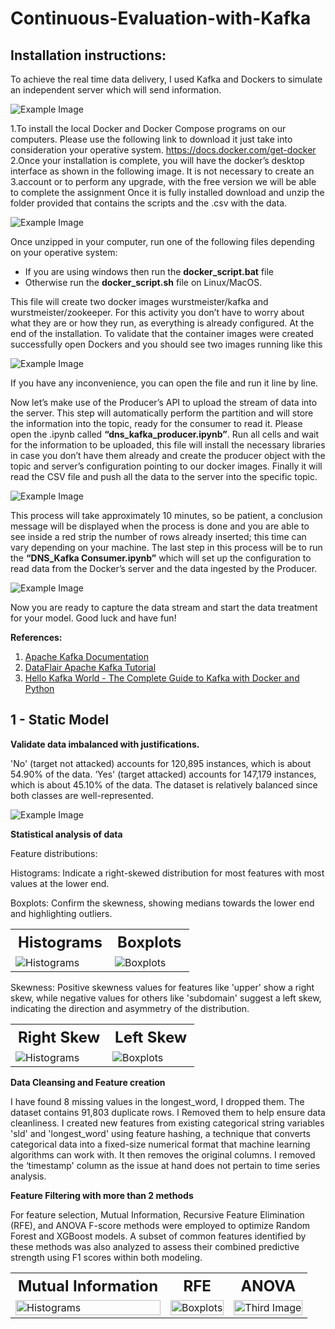 # Continuous-Evaluation-with-Kafka

## Installation instructions:
To achieve the real time data delivery, I used Kafka and Dockers to simulate an independent server which will send information.

![Example Image](/Images/img1.PNG)

1.To install the local Docker and Docker Compose programs on our computers. Please use the following link to download it just take into consideration your operative system. https://docs.docker.com/get-docker
2.Once your installation is complete, you will have the docker’s desktop interface as shown in the following image. It is not necessary to create an 3.account or to perform any upgrade, with the free version we will be able to complete the assignment
Once it is fully installed download and unzip the folder provided that contains the scripts and the .csv with the data.

![Example Image](/Images/img2.PNG)

Once unzipped in your computer, run one of the following files depending on your
operative system:

- If you are using windows then run the **docker_script.bat** file
- Otherwise run the **docker_script.sh** file on Linux/MacOS.
  
This file will create two docker images wurstmeister/kafka and wurstmeister/zookeeper.
For this activity you don’t have to worry about what they are or how they run, as everything
is already configured. At the end of the installation.
To validate that the container images were created successfully open Dockers and you
should see two images running like this

![Example Image](/Images/img3.PNG)

If you have any inconvenience, you can open the file and run it line by line.

Now let’s make use of the Producer’s API to upload the stream of data into the server. This
step will automatically perform the partition and will store the information into the topic,
ready for the consumer to read it. Please open the .ipynb called
**“dns_kafka_producer.ipynb”**. Run all cells and wait for the information to be uploaded,
this file will install the necessary libraries in case you don’t have them already and create
the producer object with the topic and server’s configuration pointing to our docker images.
Finally it will read the CSV file and push all the data to the server into the specific topic.

![Example Image](/Images/img4.PNG)

This process will take approximately 10 minutes, so be patient, a conclusion message will
be displayed when the process is done and you are able to see inside a red strip the number
of rows already inserted; this time can vary depending on your machine. The last step in
this process will be to run the **“DNS_Kafka Consumer.ipynb”** which will set up the
configuration to read data from the Docker’s server and the data ingested by the Producer.

![Example Image](/Images/img5.PNG)

Now you are ready to capture the data stream and start the data treatment for your model.
Good luck and have fun!

**References:**

1. [Apache Kafka Documentation](https://kafka.apache.org/documentation.html)
2. [DataFlair Apache Kafka Tutorial](https://data-flair.training/blogs/apache-kafka-tutorial/)
3. [Hello Kafka World - The Complete Guide to Kafka with Docker and Python](https://medium.com/big-data-engineering/hello-kafka-world-the-complete-guide-to-kafka-with-docker-and-python-f788e2588cf)

## 1 - Static Model

**Validate data imbalanced with justifications.**

'No' (target not attacked) accounts for 120,895 instances, which is about 54.90% of the data. ‘Yes' (target attacked) accounts for
147,179 instances, which is about 45.10% of the data. The dataset is relatively balanced since both classes are well-represented.

![Example Image](/Images/img6.PNG)

**Statistical analysis of data**

Feature distributions:

Histograms: Indicate a right-skewed distribution for most features with most values at the lower end.

Boxplots: Confirm the skewness, showing medians towards the lower end and highlighting outliers.

<table>
  <tr>
    <th colspan="2" style="text-align:center; font-size:24px;">Histograms</th>
    <th colspan="2" style="text-align:center; font-size:24px;">Boxplots</th>
  </tr>
  <tr>
    <td colspan="2">
      <img src="/Images/img7.PNG" alt="Histograms" style="display:block; margin:auto;"/>
    </td>
    <td colspan="2">
      <img src="/Images/img8.PNG" alt="Boxplots" style="display:block; margin:auto;"/>
    </td>
  </tr>
</table>

Skewness: Positive skewness values for features like 'upper' show a right skew, while negative values for others like 'subdomain'
suggest a left skew, indicating the direction and asymmetry of the distribution.

<table>
  <tr>
    <th colspan="2" style="text-align:center; font-size:24px;">Right Skew</th>
    <th colspan="2" style="text-align:center; font-size:24px;">Left Skew</th>
  </tr>
  <tr>
    <td colspan="2">
      <img src="/Images/img9.PNG" alt="Histograms" style="display:block; margin:auto;"/>
    </td>
    <td colspan="2">
      <img src="/Images/img10.PNG" alt="Boxplots" style="display:block; margin:auto;"/>
    </td>
  </tr>
</table>

**Data Cleansing and Feature creation**

I have found 8 missing values in the longest_word, I dropped them.
The dataset contains 91,803 duplicate rows. I Removed them to help ensure data cleanliness.
I created new features from existing categorical string variables 'sld' and 'longest_word' using feature hashing, a technique that converts categorical
data into a fixed-size numerical format that machine learning algorithms can work with. It then removes the original columns.
I removed the ‘timestamp' column as the issue at hand does not pertain to time series analysis.

**Feature Filtering with more than 2 methods**

For feature selection, Mutual Information, Recursive Feature Elimination (RFE), and ANOVA F-score methods were employed to optimize Random
Forest and XGBoost models. A subset of common features identified by these methods was also analyzed to assess their combined predictive
strength using F1 scores within both modeling.

<table>
  <tr>
    <th style="text-align:center; font-size:24px;">Mutual Information</th>
    <th style="text-align:center; font-size:24px;">RFE</th>
    <th style="text-align:center; font-size:24px;">ANOVA</th>
  </tr>
  <tr>
    <td>
      <img src="/Images/img11.PNG" alt="Histograms" style="display:block; margin:auto; width:100%; max-width:300px;"/>
    </td>
    <td>
      <img src="/Images/img12.PNG" alt="Boxplots" style="display:block; margin:auto; width:100%; max-width:300px;"/>
    </td>
    <td>
      <img src="/Images/img13.PNG" alt="Third Image" style="display:block; margin:auto; width:100%; max-width:300px;"/>
    </td>
  </tr>
</table>



   

